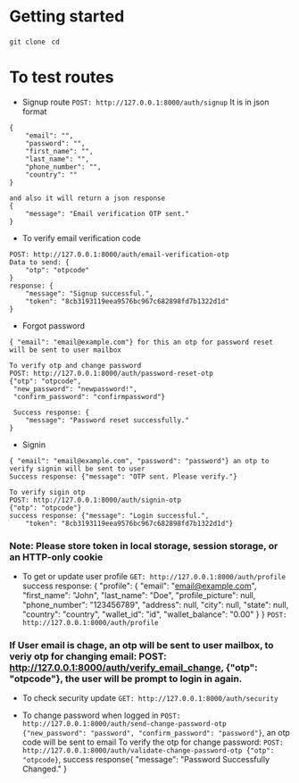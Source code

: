 # Getting started

```git clone ```
```cd ```

# To test routes

- Signup route
```POST: http://127.0.0.1:8000/auth/signup```
It is in json format
```
{
    "email": "",
    "password": "",
    "first_name": "",
    "last_name": "",
    "phone_number": "",
    "country": ""
}

and also it will return a json response
{
    "message": "Email verification OTP sent."
}
```
- To verify email verification code
``` 
POST: http://127.0.0.1:8000/auth/email-verification-otp
Data to send: {
    "otp": "otpcode"
}
response: {
    "message": "Signup successful.",
    "token": "8cb3193119eea9576bc967c682898fd7b1322d1d"
}
```
- Forgot password 
```POST: http://127.0.0.1:8000/auth/password-reset
{ "email": "email@example.com"} for this an otp for password reset will be sent to user mailbox

To verify otp and change password
POST: http://127.0.0.1:8000/auth/password-reset-otp
{"otp": "otpcode",
 "new_password": "newpassword!",
 "confirm_password": "confirmpassword"} 

 Success response: {
    "message": "Password reset successfully."
}
```
- Signin
```POST: http://127.0.0.1:8000/auth/signin
{ "email": "email@example.com", "password": "password"} an otp to verify signin will be sent to user
Success response: {"message": "OTP sent. Please verify."}

To verify sigin otp
POST: http://127.0.0.1:8000/auth/signin-otp
{"otp": "otpcode"}
success response: {"message": "Login successful.",
    "token": "8cb3193119eea9576bc967c682898fd7b1322d1d"}
```

### Note: Please store token in local storage, session storage, or an HTTP-only cookie

- To get or update user profile
```GET: http://127.0.0.1:8000/auth/profile```
success response: {
    "profile": {
        "email": "email@example.com",
        "first_name": "John",
        "last_name": "Doe",
        "profile_picture": null,
        "phone_number": "123456789",
        "address": null,
        "city": null,
        "state": null,
        "country": "country",
        "wallet_id": "id",
        "wallet_balance": "0.00"
    }
}
```POST: http://127.0.0.1:8000/auth/profile```
### If User email is chage, an otp will be sent to user mailbox, to veriy otp for changing email: POST: http://127.0.0.1:8000/auth/verify_email_change, {"otp": "otpcode"}, the user will be prompt to login in again.

- To check security update ```GET: http://127.0.0.1:8000/auth/security```

- To change password when logged in
```POST: http://127.0.0.1:8000/auth/send-change-password-otp  {"new_password": "password", "confirm_password": "password"}```, an otp code will be sent to email
To verify the otp for change password: ```POST: http://127.0.0.1:8000/auth/validate-change-password-otp {"otp": "otpcode}```, success response{ "message": "Password Successfully Changed." }